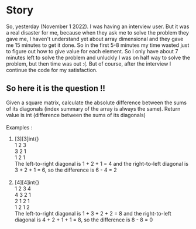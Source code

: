 # Story
So, yesterday (November 1 2022). I was having an interview user. But it was a real disaster for me, because when they ask me to solve the problem they gave me, I haven't understand yet about array dimensional and they gave me 15 minutes to get it done. So in the first 5-8 minutes my time wasted just to figure out how to give value for each element. So I only have about 7 minutes left to solve the problem and unluckly I was on half way to solve the problem, but then time was out :(. But of course, after the interview I continue the code for my satisfaction.

## So here it is the question !!<br>
Given a square matrix, calculate the absolute difference between the sums of its diagonals (index summary of the array is always the same). Return value is int (difference between the sums of its diagonals)<br><br>
Examples : <br>
1. [3][3]int{}<br>
1 2 3<br>
3 2 1<br>
1 2 1<br>
The left-to-right diagonal is 1 + 2 + 1 = 4 and the right-to-left diagonal is 3 + 2 + 1 = 6, so the difference is 6 - 4 = 2 <br><br>
2. [4][4]int{}<br>
1 2 3 4<br>
4 3 2 1<br>
2 1 2 1<br>
1 2 1 2<br>
The left-to-right diagonal is 1 + 3 + 2 + 2 = 8 and the right-to-left diagonal is 4 + 2 + 1 + 1 = 8, so the difference is 8 - 8 = 0 <br><br>



